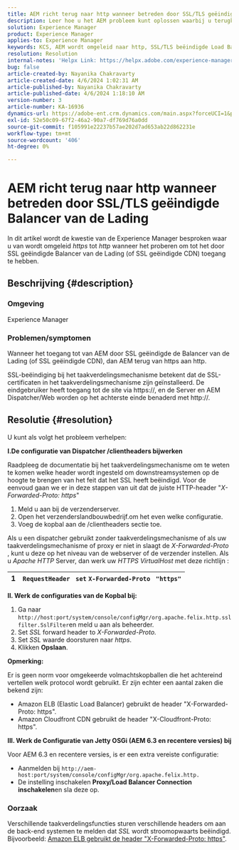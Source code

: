 ```yaml
---
title: AEM richt terug naar http wanneer betreden door SSL/TLS geëindigde Balancer van de Lading
description: Leer hoe u het AEM probleem kunt oplossen waarbij u terugkeert naar http wanneer u toegang krijgt tot AEM via SSL/TLS beëindigde taakverdeling.
solution: Experience Manager
product: Experience Manager
applies-to: Experience Manager
keywords: KCS, AEM wordt omgeleid naar http, SSL/TLS beëindigde Load Balancer
resolution: Resolution
internal-notes: 'Helpx Link: https://helpx.adobe.com/experience-manager/kb/AEM-redirecting-back-to-http-on-accessed-via-SSL-terminated-Load-Balancer.html'
bug: false
article-created-by: Nayanika Chakravarty
article-created-date: 4/6/2024 1:02:31 AM
article-published-by: Nayanika Chakravarty
article-published-date: 4/6/2024 1:18:10 AM
version-number: 3
article-number: KA-16936
dynamics-url: https://adobe-ent.crm.dynamics.com/main.aspx?forceUCI=1&pagetype=entityrecord&etn=knowledgearticle&id=0e02b555-b1f3-ee11-904b-0022480a40c2
exl-id: 52e50c09-67f2-46a2-90a7-df769d76a0dd
source-git-commit: f105991e22237b57ae202d7ad653ab22d862231e
workflow-type: tm+mt
source-wordcount: '406'
ht-degree: 0%

---
```


# AEM richt terug naar http wanneer betreden door SSL/TLS geëindigde Balancer van de Lading


In dit artikel wordt de kwestie van de Experience Manager besproken waar u van wordt omgeleid *https* tot *http* wanneer het proberen om tot het door SSL geëindigde Balancer van de Lading (of SSL geëindigde CDN) toegang te hebben.

## Beschrijving {#description}


### <b>Omgeving</b>

Experience Manager

### <b>Problemen/symptomen</b>

Wanneer het toegang tot van AEM door SSL geëindigde de Balancer van de Lading (of SSL geëindigde CDN), dan AEM terug van https aan http.

SSL-beëindiging bij het taakverdelingsmechanisme betekent dat de SSL-certificaten in het taakverdelingsmechanisme zijn geïnstalleerd. De eindgebruiker heeft toegang tot de site via https://, en de Server en AEM Dispatcher/Web worden op het achterste einde benaderd met http://.




## Resolutie {#resolution}


U kunt als volgt het probleem verhelpen:

<b>I.De configuratie van Dispatcher /clientheaders bijwerken</b>

Raadpleeg de documentatie bij het taakverdelingsmechanisme om te weten te komen welke header wordt ingesteld om downstreamsystemen op de hoogte te brengen van het feit dat het SSL heeft beëindigd. Voor de eenvoud gaan we er in deze stappen van uit dat de juiste HTTP-header &quot;*X-Forwarded-Proto: https*&quot;

1. Meld u aan bij de verzenderserver.
2. Open het verzenderslandbouwbedrijf.om het even welke configuratie.
3. Voeg de kopbal aan de /clientheaders sectie toe.


Als u een dispatcher gebruikt zonder taakverdelingsmechanisme of als uw taakverdelingsmechanisme of proxy er niet in slaagt de *X-Forwarded-Proto* , kunt u deze op het niveau van de webserver of de verzender instellen. Als u *Apache HTTP* Server, dan werk uw *HTTPS VirtualHost* met deze richtlijn :


| 1 | `RequestHeader ` `set` `X-Forwarded-Proto ` `"https"` |
| --- | --- |


<b>II. Werk de configuraties van de Kopbal bij:</b>

1. Ga naar `http://host:port/system/console/configMgr/org.apache.felix.http.sslfilter.SslFilter`en meld u aan als beheerder.
2. Set *SSL* forward header to *X-Forwarded-Proto.*
3. Set *SSL* waarde doorsturen naar *https*.
4. Klikken <b>Opslaan</b>.


<b>Opmerking:</b>

Er is geen norm voor omgekeerde volmachtskopballen die het achtereind vertellen welk protocol wordt gebruikt. Er zijn echter een aantal zaken die bekend zijn:

- Amazon ELB (Elastic Load Balancer) gebruikt de header &quot;X-Forwarded-Proto: https&quot;.
- Amazon Cloudfront CDN gebruikt de header &quot;X-Cloudfront-Proto: https&quot;.


<b>III. Werk de Configuratie van Jetty OSGi (AEM 6.3 en recentere versies) bij</b>

Voor AEM 6.3 en recentere versies, is er een extra vereiste configuratie:

- Aanmelden bij `http://aem-host:port/system/console/configMgr/org.apache.felix.http.`
- De instelling inschakelen <b>Proxy/Load Balancer Connection inschakelen</b>en sla deze op.


### Oorzaak

Verschillende taakverdelingsfuncties sturen verschillende headers om aan de back-end systemen te melden dat *SSL* wordt stroomopwaarts beëindigd. Bijvoorbeeld: [Amazon ELB gebruikt de header &quot;X-Forwarded-Proto: https&quot;](https://docs.aws.amazon.com/elasticloadbalancing/latest/classic/x-forwarded-headers.html#x-forwarded-proto).
